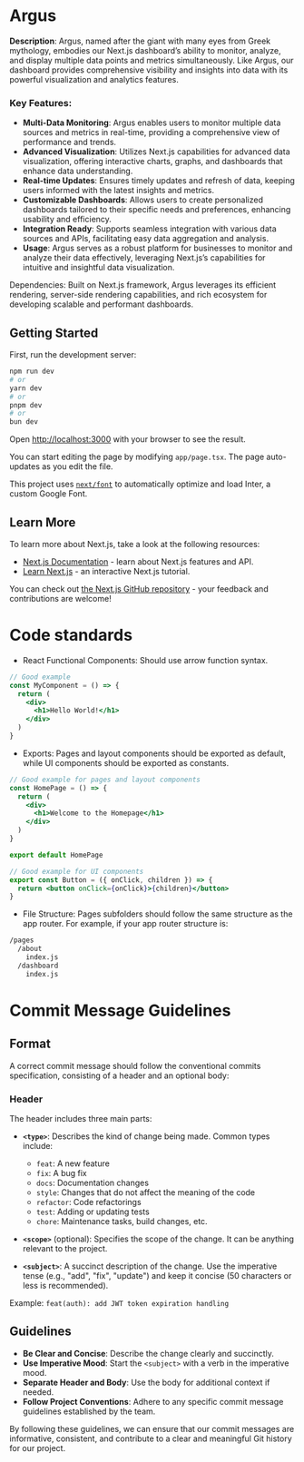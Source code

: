 # Argus

**Description**: Argus, named after the giant with many eyes from Greek mythology, embodies our Next.js dashboard’s ability to monitor, analyze, and display multiple data points and metrics simultaneously. Like Argus, our dashboard provides comprehensive visibility and insights into data with its powerful visualization and analytics features.

### Key Features:

  - **Multi-Data Monitoring**: Argus enables users to monitor multiple data sources and metrics in real-time, providing a comprehensive view of performance and trends.
  - **Advanced Visualization**: Utilizes Next.js capabilities for advanced data visualization, offering interactive charts, graphs, and dashboards that enhance data understanding.
  - **Real-time Updates**: Ensures timely updates and refresh of data, keeping users informed with the latest insights and metrics.
  - **Customizable Dashboards**: Allows users to create personalized dashboards tailored to their specific needs and preferences, enhancing usability and efficiency.
  - **Integration Ready**: Supports seamless integration with various data sources and APIs, facilitating easy data aggregation and analysis.
  - **Usage**: Argus serves as a robust platform for businesses to monitor and analyze their data effectively, leveraging Next.js’s capabilities for intuitive and insightful data visualization.

Dependencies: Built on Next.js framework, Argus leverages its efficient rendering, server-side rendering capabilities, and rich ecosystem for developing scalable and performant dashboards.
## Getting Started

First, run the development server:

```bash
npm run dev
# or
yarn dev
# or
pnpm dev
# or
bun dev
```

Open [http://localhost:3000](http://localhost:3000) with your browser to see the result.

You can start editing the page by modifying `app/page.tsx`. The page auto-updates as you edit the file.

This project uses [`next/font`](https://nextjs.org/docs/basic-features/font-optimization) to automatically optimize and load Inter, a custom Google Font.

## Learn More

To learn more about Next.js, take a look at the following resources:

- [Next.js Documentation](https://nextjs.org/docs) - learn about Next.js features and API.
- [Learn Next.js](https://nextjs.org/learn) - an interactive Next.js tutorial.

You can check out [the Next.js GitHub repository](https://github.com/vercel/next.js/) - your feedback and contributions are welcome!

# Code standards

- React Functional Components: Should use arrow function syntax.

```jsx
// Good example
const MyComponent = () => {
  return (
    <div>
      <h1>Hello World!</h1>
    </div>
  )
}
```

- Exports: Pages and layout components should be exported as default, while UI components should be exported as constants.

```jsx
// Good example for pages and layout components
const HomePage = () => {
  return (
    <div>
      <h1>Welcome to the Homepage</h1>
    </div>
  )
}

export default HomePage
```

```jsx
// Good example for UI components
export const Button = ({ onClick, children }) => {
  return <button onClick={onClick}>{children}</button>
}
```

- File Structure: Pages subfolders should follow the same structure as the app router. For example, if your app router structure is:

```bash
/pages
  /about
    index.js
  /dashboard
    index.js
```

# Commit Message Guidelines

## Format

A correct commit message should follow the conventional commits specification, consisting of a header and an optional body:

### Header

The header includes three main parts:

- **`<type>`**: Describes the kind of change being made. Common types include:

  - `feat`: A new feature
  - `fix`: A bug fix
  - `docs`: Documentation changes
  - `style`: Changes that do not affect the meaning of the code
  - `refactor`: Code refactorings
  - `test`: Adding or updating tests
  - `chore`: Maintenance tasks, build changes, etc.

- **`<scope>`** (optional): Specifies the scope of the change. It can be anything relevant to the project.

- **`<subject>`**: A succinct description of the change. Use the imperative tense (e.g., "add", "fix", "update") and keep it concise (50 characters or less is recommended).

Example:
`feat(auth): add JWT token expiration handling`

## Guidelines

- **Be Clear and Concise**: Describe the change clearly and succinctly.
- **Use Imperative Mood**: Start the `<subject>` with a verb in the imperative mood.
- **Separate Header and Body**: Use the body for additional context if needed.
- **Follow Project Conventions**: Adhere to any specific commit message guidelines established by the team.

By following these guidelines, we can ensure that our commit messages are informative, consistent, and contribute to a clear and meaningful Git history for our project.
